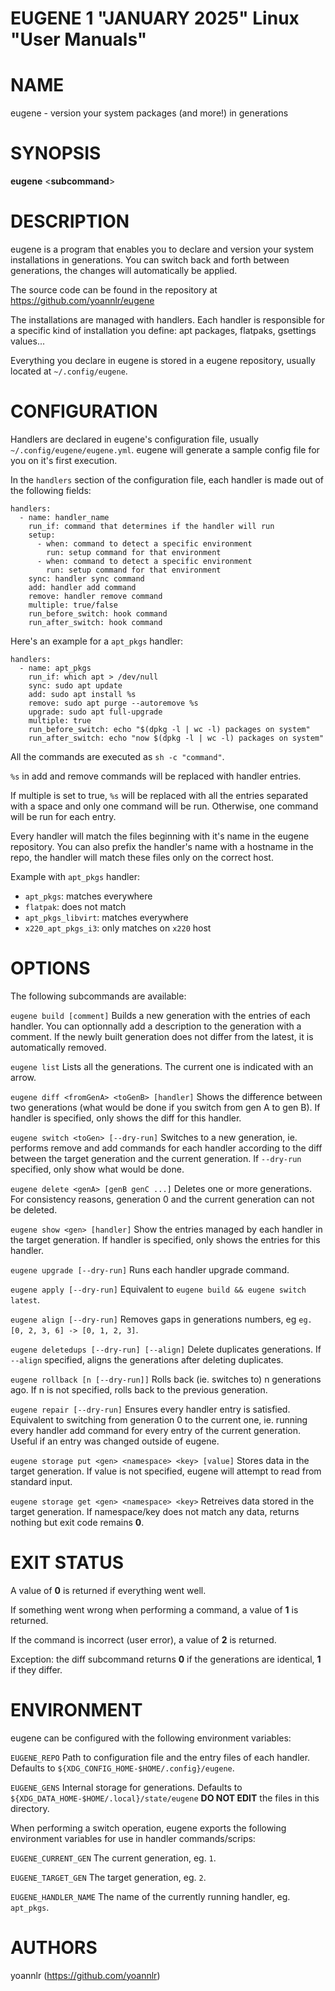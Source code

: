 EUGENE 1 "JANUARY 2025" Linux "User Manuals"
===

# NAME

eugene - version your system packages (and more!) in generations

# SYNOPSIS

**eugene**
<**subcommand**>

# DESCRIPTION

eugene is a program that enables you to declare and version your system installations in generations.
You can switch back and forth between generations, the changes will automatically be applied.

The source code can be found in the repository at https://github.com/yoannlr/eugene

The installations are managed with handlers.
Each handler is responsible for a specific kind of installation you define: apt packages, flatpaks, gsettings values...

Everything you declare in eugene is stored in a eugene repository, usually located at `~/.config/eugene`.

# CONFIGURATION

Handlers are declared in eugene's configuration file, usually `~/.config/eugene/eugene.yml`.
eugene will generate a sample config file for you on it's first execution.

In the `handlers` section of the configuration file, each handler is made out of the following fields:

```
handlers:
  - name: handler_name
    run_if: command that determines if the handler will run
    setup:
      - when: command to detect a specific environment
        run: setup command for that environment
      - when: command to detect a specific environment
        run: setup command for that environment
    sync: handler sync command
    add: handler add command
    remove: handler remove command
    multiple: true/false
    run_before_switch: hook command
    run_after_switch: hook command
```

Here's an example for a `apt_pkgs` handler:

```
handlers:
  - name: apt_pkgs
    run_if: which apt > /dev/null
    sync: sudo apt update
    add: sudo apt install %s
    remove: sudo apt purge --autoremove %s
    upgrade: sudo apt full-upgrade
    multiple: true
    run_before_switch: echo "$(dpkg -l | wc -l) packages on system"
    run_after_switch: echo "now $(dpkg -l | wc -l) packages on system"
```

All the commands are executed as `sh -c "command"`.

`%s` in add and remove commands will be replaced with handler entries.

If multiple is set to true, `%s` will be replaced with all the entries separated with a space and only one command will be run.
Otherwise, one command will be run for each entry.

Every handler will match the files beginning with it's name in the eugene repository.
You can also prefix the handler's name with a hostname in the repo, the handler will match these files only on the correct host.

Example with `apt_pkgs` handler:

- `apt_pkgs`: matches everywhere
- `flatpak`: does not match
- `apt_pkgs_libvirt`: matches everywhere
- `x220_apt_pkgs_i3`: only matches on `x220` host

# OPTIONS

The following subcommands are available:

`eugene build [comment]`
  Builds a new generation with the entries of each handler.
  You can optionnally add a description to the generation with a comment.
  If the newly built generation does not differ from the latest, it is automatically removed.

`eugene list`
  Lists all the generations.
  The current one is indicated with an arrow.

`eugene diff <fromGenA> <toGenB> [handler]`
  Shows the difference between two generations (what would be done if you switch from gen A to gen B).
  If handler is specified, only shows the diff for this handler.

`eugene switch <toGen> [--dry-run]`
  Switches to a new generation, ie. performs remove and add commands for each handler according to the diff between the target generation and the current generation.
  If `--dry-run` specified, only show what would be done.

`eugene delete <genA> [genB genC ...]`
  Deletes one or more generations.
  For consistency reasons, generation 0 and the current generation can not be deleted.

`eugene show <gen> [handler]`
  Show the entries managed by each handler in the target generation.
  If handler is specified, only shows the entries for this handler.

`eugene upgrade [--dry-run]`
  Runs each handler upgrade command.

`eugene apply [--dry-run]`
  Equivalent to `eugene build && eugene switch latest`.

`eugene align [--dry-run]`
  Removes gaps in generations numbers, eg `eg. [0, 2, 3, 6] -> [0, 1, 2, 3]`.

`eugene deletedups [--dry-run] [--align]`
  Delete duplicates generations.
  If `--align` specified, aligns the generations after deleting duplicates.

`eugene rollback [n [--dry-run]]`
  Rolls back (ie. switches to) n generations ago.
  If n is not specified, rolls back to the previous generation.

`eugene repair [--dry-run]`
  Ensures every handler entry is satisfied.
  Equivalent to switching from generation 0 to the current one, ie. running every handler add command for every entry of the current generation.
  Useful if an entry was changed outside of eugene.

`eugene storage put <gen> <namespace> <key> [value]`
  Stores data in the target generation.
  If value is not specified, eugene will attempt to read from standard input.

`eugene storage get <gen> <namespace> <key>`
  Retreives data stored in the target generation.
  If namespace/key does not match any data, returns nothing but exit code remains **0**.

# EXIT STATUS

A value of **0** is returned if everything went well.

If something went wrong when performing a command, a value of **1** is returned.

If the command is incorrect (user error), a value of **2** is returned.

Exception: the diff subcommand returns **0** if the generations are identical, **1** if they differ.

# ENVIRONMENT

eugene can be configured with the following environment variables:

`EUGENE_REPO`
  Path to configuration file and the entry files of each handler.
  Defaults to `${XDG_CONFIG_HOME-$HOME/.config}/eugene`.

`EUGENE_GENS`
  Internal storage for generations.
  Defaults to `${XDG_DATA_HOME-$HOME/.local}/state/eugene`
  **DO NOT EDIT** the files in this directory.

When performing a switch operation, eugene exports the following environment variables for use in handler commands/scrips:

`EUGENE_CURRENT_GEN`
  The current generation, eg. `1`.

`EUGENE_TARGET_GEN`
  The target generation, eg. `2`.

`EUGENE_HANDLER_NAME`
  The name of the currently running handler, eg. `apt_pkgs`.

# AUTHORS

yoannlr (https://github.com/yoannlr)
